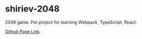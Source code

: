 # shiriev-2048
2048 game. Pet project for learning Webpack, TypeScript, React.

[Github Page Link](https://shiriev.github.io/shiriev-2048/).
